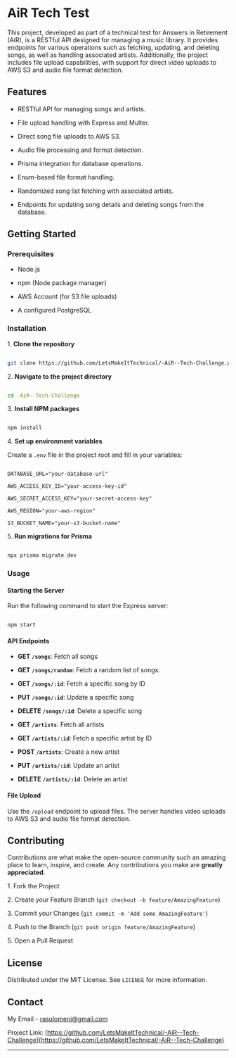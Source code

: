 # AiR Tech Test

This project, developed as part of a technical test for Answers in Retirement (AiR), is a RESTful API designed for managing a music library. It provides endpoints for various operations such as fetching, updating, and deleting songs, as well as handling associated artists. Additionally, the project includes file upload capabilities, with support for direct video uploads to AWS S3 and audio file format detection.

## Features

- RESTful API for managing songs and artists.

- File upload handling with Express and Multer.

- Direct song file uploads to AWS S3.

- Audio file processing and format detection.

- Prisma integration for database operations.

- Enum-based file format handling.

- Randomized song list fetching with associated artists.

- Endpoints for updating song details and deleting songs from the database.

## Getting Started

### Prerequisites

- Node.js

- npm (Node package manager)

- AWS Account (for S3 file uploads)

- A configured PostgreSQL

### Installation

1\. **Clone the repository**

```sh

git clone https://github.com/LetsMakeItTechnical/-AiR--Tech-Challenge.git

```

2\. **Navigate to the project directory**

```sh

cd -AiR--Tech-Challenge

```

3\. **Install NPM packages**

```sh

npm install

```

4\. **Set up environment variables**

Create a `.env` file in the project root and fill in your variables:

```

DATABASE_URL="your-database-url"

AWS_ACCESS_KEY_ID="your-access-key-id"

AWS_SECRET_ACCESS_KEY="your-secret-access-key"

AWS_REGION="your-aws-region"

S3_BUCKET_NAME="your-s3-bucket-name"

```

5\. **Run migrations for Prisma**

```sh

npx prisma migrate dev

```

### Usage

#### Starting the Server

Run the following command to start the Express server:

```sh

npm start

```

#### API Endpoints

- **GET `/songs`**: Fetch all songs

- **GET `/songs/random`**: Fetch a random list of songs.

- **GET `/songs/:id`**: Fetch a specific song by ID

- **PUT `/songs/:id`**: Update a specific song

- **DELETE `/songs/:id`**: Delete a specific song

- **GET `/artists`**: Fetch all artists

- **GET `/artists/:id`**: Fetch a specific artist by ID

- **POST `/artists`**: Create a new artist

- **PUT `/artists/:id`**: Update an artist

- **DELETE `/artists/:id`**: Delete an artist

#### File Upload

Use the `/upload` endpoint to upload files. The server handles video uploads to AWS S3 and audio file format detection.

## Contributing

Contributions are what make the open-source community such an amazing place to learn, inspire, and create. Any contributions you make are **greatly appreciated**.

1\. Fork the Project

2\. Create your Feature Branch (`git checkout -b feature/AmazingFeature`)

3\. Commit your Changes (`git commit -m 'Add some AmazingFeature'`)

4\. Push to the Branch (`git push origin feature/AmazingFeature`)

5\. Open a Pull Request

## License

Distributed under the MIT License. See `LICENSE` for more information.

## Contact

My Email - [rasulomeni@gmail.com](mailto:rasulomeni@gmail.com)

Project Link: [https://github.com/LetsMakeItTechnical/-AiR--Tech-Challenge](https://github.com/LetsMakeItTechnical/-AiR--Tech-Challenge)

---


